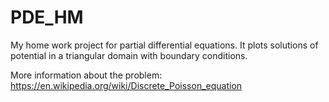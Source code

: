 # PDE_HM

My home work project for partial differential equations. It plots solutions of potential in a triangular domain with boundary conditions.

More information about the problem: https://en.wikipedia.org/wiki/Discrete_Poisson_equation
